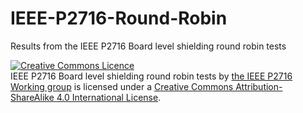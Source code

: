 # IEEE-P2716-Round-Robin
Results from the IEEE P2716 Board level shielding round robin tests


<a rel="license" href="http://creativecommons.org/licenses/by-sa/4.0/"><img alt="Creative Commons Licence" style="border-width:0" src="https://i.creativecommons.org/l/by-sa/4.0/88x31.png" /></a><br /><span xmlns:dct="http://purl.org/dc/terms/" href="http://purl.org/dc/dcmitype/Dataset" property="dct:title" rel="dct:type">IEEE P2716 Board level shielding round robin tests</span> by <a xmlns:cc="http://creativecommons.org/ns#" href="https://standards.ieee.org/ieee/2716/6809/" property="cc:attributionName" rel="cc:attributionURL">the IEEE P2716 Working group</a> is licensed under a <a rel="license" href="http://creativecommons.org/licenses/by-sa/4.0/">Creative Commons Attribution-ShareAlike 4.0 International License</a>.
